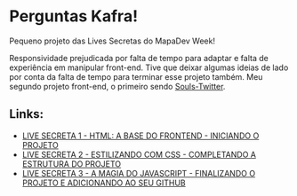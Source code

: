 # Perguntas Kafra!
Pequeno projeto das Lives Secretas do MapaDev Week!

Responsividade prejudicada por falta de tempo para adaptar e falta de experiência em manipular front-end.
Tive que deixar algumas ideias de lado por conta da falta de tempo para terminar esse projeto também.
Meu segundo projeto front-end, o primeiro sendo [Souls-Twitter](https://github.com/victorrlo/souls-twitter).

## Links:
* [LIVE SECRETA 1 - HTML: A BASE DO FRONTEND - INICIANDO O PROJETO](https://www.youtube.com/watch?v=90uAdAXgYDk)
* [LIVE SECRETA 2 - ESTILIZANDO COM CSS - COMPLETANDO A ESTRUTURA DO PROJETO](https://www.youtube.com/watch?v=M33KmAwTLLo)
* [LIVE SECRETA 3 - A MAGIA DO JAVASCRIPT - FINALIZANDO O PROJETO E ADICIONANDO AO SEU GITHUB](https://www.youtube.com/watch?v=B0DF--qAvF0)

